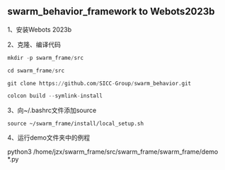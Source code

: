 ## swarm_behavior_framework to Webots2023b

1、安装Webots 2023b

2、克隆、编译代码

```python
mkdir -p swarm_frame/src

cd swarm_frame/src

git clone https://github.com/SICC-Group/swarm_behavior.git

colcon build --symlink-install

```

3、向~/.bashrc文件添加source

```
source ~/swarm_frame/install/local_setup.sh
```

4、运行demo文件夹中的例程

python3 /home/jzx/swarm_frame/src/swarm_frame/swarm_frame/demo  *.py